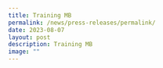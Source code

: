 ```yaml
---
title: Training MB
permalink: /news/press-releases/permalink/
date: 2023-08-07
layout: post
description: Training MB
image: ""
---
```

